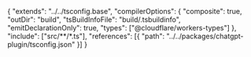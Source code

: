 {
  "extends": "../../tsconfig.base",
  "compilerOptions": {
    "composite": true,
    "outDir": "build",
    "tsBuildInfoFile": "build/.tsbuildinfo",
    "emitDeclarationOnly": true,
    "types": ["@cloudflare/workers-types"]
  },
  "include": ["src/**/*.ts"],
  "references": [{ "path": "../../packages/chatgpt-plugin/tsconfig.json" }]
}
